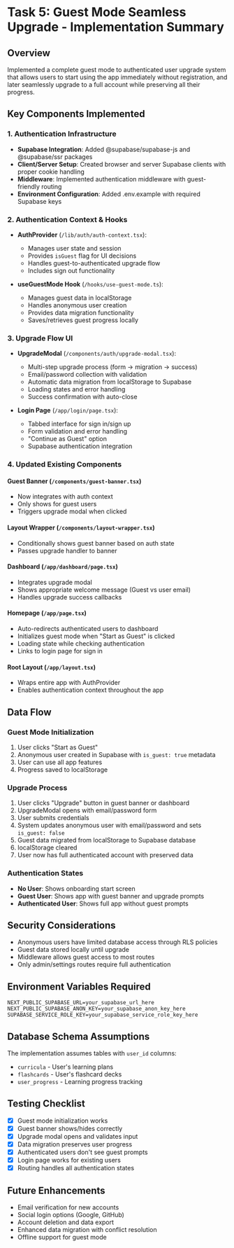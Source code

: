 # Task 5: Guest Mode Seamless Upgrade - Implementation Summary

## Overview
Implemented a complete guest mode to authenticated user upgrade system that allows users to start using the app immediately without registration, and later seamlessly upgrade to a full account while preserving all their progress.

## Key Components Implemented

### 1. Authentication Infrastructure
- **Supabase Integration**: Added @supabase/supabase-js and @supabase/ssr packages
- **Client/Server Setup**: Created browser and server Supabase clients with proper cookie handling
- **Middleware**: Implemented authentication middleware with guest-friendly routing
- **Environment Configuration**: Added .env.example with required Supabase keys

### 2. Authentication Context & Hooks
- **AuthProvider** (`/lib/auth/auth-context.tsx`): 
  - Manages user state and session
  - Provides `isGuest` flag for UI decisions
  - Handles guest-to-authenticated upgrade flow
  - Includes sign out functionality

- **useGuestMode Hook** (`/hooks/use-guest-mode.ts`):
  - Manages guest data in localStorage
  - Handles anonymous user creation
  - Provides data migration functionality
  - Saves/retrieves guest progress locally

### 3. Upgrade Flow UI
- **UpgradeModal** (`/components/auth/upgrade-modal.tsx`):
  - Multi-step upgrade process (form → migration → success)
  - Email/password collection with validation
  - Automatic data migration from localStorage to Supabase
  - Loading states and error handling
  - Success confirmation with auto-close

- **Login Page** (`/app/login/page.tsx`):
  - Tabbed interface for sign in/sign up
  - Form validation and error handling
  - "Continue as Guest" option
  - Supabase authentication integration

### 4. Updated Existing Components

#### Guest Banner (`/components/guest-banner.tsx`)
- Now integrates with auth context
- Only shows for guest users
- Triggers upgrade modal when clicked

#### Layout Wrapper (`/components/layout-wrapper.tsx`)
- Conditionally shows guest banner based on auth state
- Passes upgrade handler to banner

#### Dashboard (`/app/dashboard/page.tsx`)
- Integrates upgrade modal
- Shows appropriate welcome message (Guest vs user email)
- Handles upgrade success callbacks

#### Homepage (`/app/page.tsx`)
- Auto-redirects authenticated users to dashboard
- Initializes guest mode when "Start as Guest" is clicked
- Loading state while checking authentication
- Links to login page for sign in

#### Root Layout (`/app/layout.tsx`)
- Wraps entire app with AuthProvider
- Enables authentication context throughout the app

## Data Flow

### Guest Mode Initialization
1. User clicks "Start as Guest"
2. Anonymous user created in Supabase with `is_guest: true` metadata
3. User can use all app features
4. Progress saved to localStorage

### Upgrade Process
1. User clicks "Upgrade" button in guest banner or dashboard
2. UpgradeModal opens with email/password form
3. User submits credentials
4. System updates anonymous user with email/password and sets `is_guest: false`
5. Guest data migrated from localStorage to Supabase database
6. localStorage cleared
7. User now has full authenticated account with preserved data

### Authentication States
- **No User**: Shows onboarding start screen
- **Guest User**: Shows app with guest banner and upgrade prompts
- **Authenticated User**: Shows full app without guest prompts

## Security Considerations
- Anonymous users have limited database access through RLS policies
- Guest data stored locally until upgrade
- Middleware allows guest access to most routes
- Only admin/settings routes require full authentication

## Environment Variables Required
```
NEXT_PUBLIC_SUPABASE_URL=your_supabase_url_here
NEXT_PUBLIC_SUPABASE_ANON_KEY=your_supabase_anon_key_here
SUPABASE_SERVICE_ROLE_KEY=your_supabase_service_role_key_here
```

## Database Schema Assumptions
The implementation assumes tables with `user_id` columns:
- `curricula` - User's learning plans
- `flashcards` - User's flashcard decks
- `user_progress` - Learning progress tracking

## Testing Checklist
- [x] Guest mode initialization works
- [x] Guest banner shows/hides correctly
- [x] Upgrade modal opens and validates input
- [x] Data migration preserves user progress
- [x] Authenticated users don't see guest prompts
- [x] Login page works for existing users
- [x] Routing handles all authentication states

## Future Enhancements
- Email verification for new accounts
- Social login options (Google, GitHub)
- Account deletion and data export
- Enhanced data migration with conflict resolution
- Offline support for guest mode